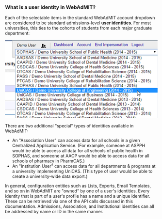 ### What is a user identity in WebAdMIT?

Each of the selectable items in the standard WebAdMIT account dropdown are considered to be standard admissions-level **user identities**. For most universities, this ties to the cohorts of students from each major graduate department:

![User Identity Switcher](img/user-identity-switcher.png)

There are two additional "special" types of identities available in WebAdMIT:

  * An "Association User" can access data for all schools in a given Centralized Application Service. (For example, someone at ASPPH would be able to access all data for all schools of public health in SOPHAS, and someone at AACP would be able to access data for all schools of pharmacy in PharmCAS.)
  * An "Institution User" can access data for all departments & programs at a university implementing UniCAS. (This type of user would be able to create a university-wide data export.)

In general, configuration entities such as Lists, Exports, Email Templates, and so on in WebAdMIT are "owned" by one of a user's identities. Every identity that is part of a user's profile has a name and a unique identifier.  These can be retrieved via one of the API calls discussed in this documentation. Admissions, Association, and Institutional identities can all be addressed by name or ID in the same manner.
